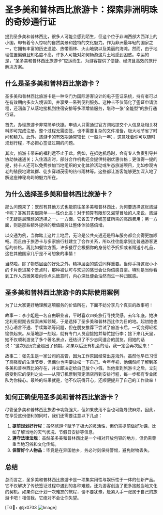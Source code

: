 # 圣多美和普林西比旅游卡：探索非洲明珠的奇妙通行证

提到圣多美和普林西比，很多人可能会感到陌生，但这个位于非洲西部大西洋上的小国，却有着令人惊叹的自然美景和独特的文化魅力。作为非洲最年轻的国家之一，它拥有丰富的历史遗迹、热带雨林、火山地貌以及美丽的海滩。然而，由于地理位置偏僻且知名度不高，许多人可能对如何畅游这片土地感到困惑。幸运的是，“圣多美和普林西比旅游卡”应运而生，为游客提供了便捷、经济且高效的旅行解决方案。

## 什么是圣多美和普林西比旅游卡？

圣多美和普林西比旅游卡是一种专门为国际游客设计的电子签证系统，持有者可以在有效期内多次入境该国，并享受一系列便利服务。这种卡不仅简化了签证申请流程，还涵盖了从落地接机到住宿安排等多项增值服务，堪称一张“全能型”的旅行通行证。

首先，办理旅游卡非常简单快捷。申请人只需通过官方网站提交个人信息及相关材料即可完成注册。整个过程无需面签，也不需要复杂的文件准备，极大地节省了时间和精力。此外，旅游卡的有效期通常较长（一般为一年），这意味着你可以随时规划行程，不必担心签证过期的问题。

其次，旅游卡带来的福利远不止于此。例如，在抵达机场时，会有专人负责引导并协助快速通关；入住酒店时，部分合作机构还会提供特别优惠价格；更值得一提的是，持卡人还可以免费参加当地组织的文化体验活动或生态旅游项目，比如参观古老的殖民地建筑群、徒步穿越茂密的热带雨林等。这些都让游客能够更加深入地了解这座神秘岛屿的魅力所在。

## 为什么选择圣多美和普林西比旅游卡？

那么问题来了：既然有其他方式也能前往圣多美和普林西比，为何要选择这张旅游卡呢？答案其实很简单——性价比高！对于预算有限却又渴望冒险的人来说，旅游卡无疑是最理想的选择之一。一方面，它省去了传统签证所需的高昂费用；另一方面，则是那些额外提供的增值服务让整体体验感倍增。

以交通为例，当你踏上这片土地后，无论是公共交通还是租车服务都会变得更加顺畅。而且由于旅游卡与多家旅行社建立了合作关系，所以往往能拿到比普通游客更低的价格。再比如餐饮方面，许多餐厅会根据你的身份给予折扣或者赠送小礼品，这在其他国家几乎是不可想象的事情！

当然啦，除了物质层面的好处之外，精神层面的感受同样重要。当你手持这张小小的卡片走进某个景点时，那种被认可与欢迎的感觉会让你倍感自豪。特别是当你看到工作人员微笑着向你点头致意时，内心深处便会油然而生一种归属感。

## 圣多美和普林西比旅游卡的实际使用案例

为了让大家更好地理解这项服务的价值所在，下面不妨分享几个真实的故事吧！

故事一：李小姐是一名自由职业者，平时喜欢四处旅行寻找灵感。去年年底，她决定利用假期去探索未知领域，于是选择了圣多美和普林西比作为目的地。起初她也担心语言不通、手续繁琐等问题，但在朋友推荐下尝试了旅游卡后，一切变得轻松愉快起来。从落地那一刻起，就有专门人员迎接她并帮忙提行李；接下来几天里，她不仅顺利游览了多个著名景点，还结识了不少志同道合的朋友。用她的话说：“这次经历完全超出了预期，如果以后还有机会的话，我一定会再次回来！”

故事二：张先生是一家公司的高管，因为工作原因经常出差海外。虽然他早已习惯了高强度的生活节奏，但偶尔也需要放松一下自己。今年年初，他偶然间了解到圣多美和普林西比的存在，并立即决定给自己放个小假。当他拿到旅游卡之后，立刻感受到它的便利之处——从预订机票到预定酒店再到安排行程，每一步都有专业团队为你操心。最终的结果就是，他不仅玩得开心，还顺便提升了自己的工作效率！

## 如何正确使用圣多美和普林西比旅游卡？

尽管圣多美和普林西比旅游卡功能强大，但如果使用不当也可能导致麻烦。因此，在享受这份便利的同时，我们还需要注意以下几点：

1. **提前规划好行程**：虽然旅游卡赋予了极大的灵活性，但仍需提前做好功课，比如了解当地的天气状况、节假日安排等信息。
2. **遵守法律法规**：虽然圣多美和普林西比是一个相对开放包容的地方，但仍需尊重当地习俗和文化传统。
3. **保管好个人物品**：毕竟是在异国他乡，务必时刻保持警惕，避免财物丢失。

## 总结

总而言之，圣多美和普林西比旅游卡是一项集实用性与娱乐性于一体的创新产品。它不仅解决了传统签证过程中遇到的各种难题，还为游客创造了更多接触当地文化的契机。如果你正计划一次难忘的旅程，请不要犹豫，赶紧入手一张属于自己的旅游卡吧！相信我，它绝对不会让你失望。

[TG💪+ @jx0703 ![Image](https://github.com/user-attachments/assets/dbca1d08-cadb-493c-b0ec-ad6f7a83f270)]